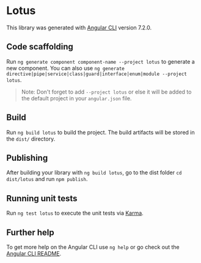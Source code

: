 # Lotus

This library was generated with [Angular CLI](https://github.com/angular/angular-cli) version 7.2.0.

## Code scaffolding

Run `ng generate component component-name --project lotus` to generate a new component. You can also use `ng generate directive|pipe|service|class|guard|interface|enum|module --project lotus`.
> Note: Don't forget to add `--project lotus` or else it will be added to the default project in your `angular.json` file. 

## Build

Run `ng build lotus` to build the project. The build artifacts will be stored in the `dist/` directory.

## Publishing

After building your library with `ng build lotus`, go to the dist folder `cd dist/lotus` and run `npm publish`.

## Running unit tests

Run `ng test lotus` to execute the unit tests via [Karma](https://karma-runner.github.io).

## Further help

To get more help on the Angular CLI use `ng help` or go check out the [Angular CLI README](https://github.com/angular/angular-cli/blob/master/README.md).
